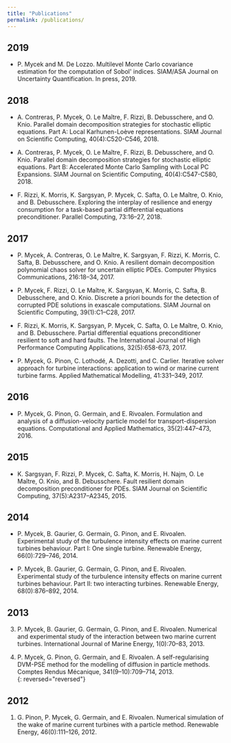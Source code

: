 ```yaml
---
title: "Publications"
permalink: /publications/
---
```


<div class="publi" markdown="1">

## 2019
* P. Mycek and M. De Lozzo. Multilevel Monte Carlo covariance estimation for the computation of Sobol' indices. SIAM/ASA Journal on Uncertainty Quantification. In press, 2019.  
[<i class="far fa-file-pdf fa-lg"></i>](https://cerfacs.fr/wp-content/uploads/2019/09/technical_report18_128.pdf)

## 2018
* A. Contreras, P. Mycek, O. Le Maître, F. Rizzi, B. Debusschere, and O. Knio. Parallel domain decomposition strategies for stochastic elliptic equations. Part A: Local Karhunen-Loève representations. SIAM Journal on Scientific Computing, 40(4):C520-C546, 2018.  
[<i class="ai ai-doi ai-lg"></i>](https://doi.org/10.1137/17M1132185) 
[<i class="far fa-file-pdf fa-lg"></i>](https://perso.limsi.fr/olm/archives/paper_DDA.pdf)

* A. Contreras, P. Mycek, O. Le Maître, F. Rizzi, B. Debusschere, and O. Knio. Parallel domain decomposition strategies for stochastic elliptic equations. Part B: Accelerated Monte Carlo Sampling with Local PC Expansions. SIAM Journal on Scientific Computing, 40(4):C547-C580, 2018.  
[<i class="ai ai-doi ai-lg"></i>](https://doi.org/10.1137/17M1132197) 
[<i class="far fa-file-pdf fa-lg"></i>](https://perso.limsi.fr/olm/archives/paper_DDB.pdf)

* F. Rizzi, K. Morris, K. Sargsyan, P. Mycek, C. Safta, O. Le Maître, O. Knio, and B. Debusschere. Exploring the interplay of resilience and energy consumption for a task-based partial differential equations preconditioner. Parallel Computing, 73:16–27, 2018.  
[<i class="ai ai-doi ai-lg"></i>](https://doi.org/10.1016/j.parco.2017.05.005) 
[<i class="far fa-file-pdf fa-lg"></i>](https://perso.limsi.fr/olm/archives/exa_ParCo.pdf)

## 2017
* P. Mycek, A. Contreras, O. Le Maître, K. Sargsyan, F. Rizzi, K. Morris, C. Safta, B. Debusschere, and O. Knio. A resilient domain decomposition polynomial chaos solver for uncertain elliptic PDEs. Computer Physics Communications, 216:18–34, 2017.  
[<i class="ai ai-doi ai-lg"></i>](https://doi.org/10.1016/j.cpc.2017.02.015) 
[<i class="far fa-file-pdf fa-lg"></i>](https://perso.limsi.fr/olm/archives/resilience_uq.pdf)

* P. Mycek, F. Rizzi, O. Le Maître, K. Sargsyan, K. Morris, C. Safta, B. Debusschere, and O. Knio. Discrete a priori bounds for the detection of corrupted PDE solutions in exascale computations. SIAM Journal on Scientific Computing, 39(1):C1–C28, 2017.  
[<i class="ai ai-doi ai-lg"></i>](https://doi.org/10.1137/15M1051786) 
[<i class="far fa-file-pdf fa-lg"></i>](https://perso.limsi.fr/olm/archives/resilience_bounds.pdf)

* F. Rizzi, K. Morris, K. Sargsyan, P. Mycek, C. Safta, O. Le Maître, O. Knio, and B. Debusschere. Partial differential equations preconditioner resilient to soft and hard faults. The International Journal of High Performance Computing Applications, 32(5):658-673, 2017.  
[<i class="ai ai-doi ai-lg"></i>](https://doi.org/10.1177%2F1094342016684975) 

* P. Mycek, G. Pinon, C. Lothodé, A. Dezotti, and C. Carlier. Iterative solver approach for turbine interactions: application to wind or marine current turbine farms. Applied Mathematical Modelling, 41:331–349, 2017.  
[<i class="ai ai-doi ai-lg"></i>](https://doi.org/10.1016/j.apm.2016.08.027) 

## 2016
* P. Mycek, G. Pinon, G. Germain, and E. Rivoalen. Formulation and analysis of a diffusion-velocity particle model for transport-dispersion equations. Computational and Applied Mathematics, 35(2):447–473, 2016.  
[<i class="ai ai-doi ai-lg"></i>](https://doi.org/10.1007/s40314-014-0200-5) 
[<i class="far fa-file-pdf fa-lg"></i>](https://hal.archives-ouvertes.fr/hal-01087854/document)

## 2015
* K. Sargsyan, F. Rizzi, P. Mycek, C. Safta, K. Morris, H. Najm, O. Le Maître, O. Knio, and B. Debusschere. Fault resilient domain decomposition preconditioner for PDEs. SIAM Journal on Scientific Computing, 37(5):A2317–A2345, 2015.  
[<i class="ai ai-doi ai-lg"></i>](https://doi.org/10.1137/15M1014474) 
[<i class="far fa-file-pdf fa-lg"></i>](https://perso.limsi.fr/olm/archives/resilience_fault.pdf)

## 2014
* P. Mycek, B. Gaurier, G. Germain, G. Pinon, and E. Rivoalen. Experimental study of the turbulence intensity effects on marine current turbines behaviour. Part I: One single turbine. Renewable Energy, 66(0):729–746, 2014.  
[<i class="ai ai-doi ai-lg"></i>](https://doi.org/10.1137/15M1014474) 
[<i class="far fa-file-pdf fa-lg"></i>](https://archimer.ifremer.fr/doc/00175/28647/27171.pdf)

* P. Mycek, B. Gaurier, G. Germain, G. Pinon, and E. Rivoalen. Experimental study of the turbulence intensity effects on marine current turbines behaviour. Part II: two interacting turbines. Renewable Energy, 68(0):876–892, 2014.  
[<i class="ai ai-doi ai-lg"></i>](https://doi.org/10.1016/j.renene.2013.12.048) 
[<i class="far fa-file-pdf fa-lg"></i>](https://archimer.ifremer.fr/doc/00175/28644/27110.pdf)

## 2013
3. P. Mycek, B. Gaurier, G. Germain, G. Pinon, and E. Rivoalen. Numerical and experimental study of the interaction between two marine current turbines. International Journal of Marine Energy, 1(0):70–83, 2013.  
[<i class="ai ai-doi ai-lg"></i>](https://doi.org/10.1016/j.ijome.2013.05.007) 
[<i class="far fa-file-pdf fa-lg"></i>](https://archimer.ifremer.fr/doc/00170/28165/26427.pdf)

2. P. Mycek, G. Pinon, G. Germain, and E. Rivoalen. A self-regularising DVM-PSE method for the modelling of diffusion in particle methods. Comptes Rendus Mécanique, 341(9–10):709–714, 2013.  
[<i class="ai ai-doi ai-lg"></i>](https://doi.org/10.1016/j.crme.2013.08.002) 
[<i class="far fa-file-pdf fa-lg"></i>](https://archimer.ifremer.fr/doc/00159/27006/25254.pdf)
{: reversed="reversed"}

## 2012
1. G. Pinon, P. Mycek, G. Germain, and E. Rivoalen. Numerical simulation of the wake of marine current turbines with a particle method. Renewable Energy, 46(0):111–126, 2012.  
[<i class="ai ai-doi ai-lg"></i>](https://doi.org/10.1016/j.renene.2012.03.037) 
[<i class="far fa-file-pdf fa-lg"></i>](https://archimer.ifremer.fr/doc/00087/19853/17616.pdf)

</div>
